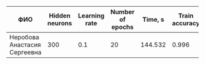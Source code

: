 | ФИО                         | Hidden neurons | Learning rate | Number of epochs | Time, s | Train accuracy | Test accuracy |
| --------------------------- | -------------- | ------------- | ---------------- | ------- | -------------- | ------------- |
| Неробова Анастасия Сергеевна | 300            | 0.1           | 20               | 144.532  | 0.996        | 0.98       |

